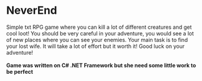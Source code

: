 # NeverEnd
Simple txt RPG game where you can kill a lot of different creatures and get cool loot! You should be very careful in your adventure, you would see a lot of new places where you can see your enemies. Your main task is to find your lost wife. It will take a lot of effort but it worth it! Good luck on your adventure!
<br></br>
<b>Game was written on C# .NET Framework but she need some little work to be perfect</b>
